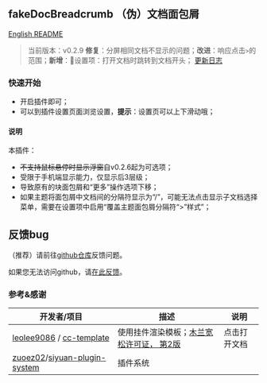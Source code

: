 ## fakeDocBreadcrumb （伪）文档面包屑

[English README](README.md)

> 当前版本：v0.2.9 **修复**：分屏相同文档不显示的问题；**改进**：响应点击`>`的范围；**新增**：🧪设置项：打开文档时跳转到文档开头；
[更新日志](CHANGELOG.md)

### 快速开始

- 开启插件即可；
- 可以到插件设置页面浏览设置，**提示**：设置页可以上下滑动哦；

#### 说明

本插件：
- ~~不支持鼠标悬停时显示浮窗~~自v0.2.6起为可选项；
- 受限于手机端显示能力，仅显示后3层级；
- 导致原有的块面包屑和“更多”操作选项下移；
- 如果主题将面包屑中文档间的分隔符显示为“/”，可能无法点击显示子文档选择菜单，需要在设置项中启用“覆盖主题面包屑分隔符“>”样式”；

## 反馈bug

（推荐）请前往[github仓库](https://github.com/OpaqueGlass/syplugin-fakeDocBreadcrumb)反馈问题。

如果您无法访问github，请[在此反馈](https://wj.qq.com/s2/12395364/b69f/)。

### 参考&感谢

| 开发者/项目                                                  | 描述                                                         | 说明         |
| ------------------------------------------------------------ | ------------------------------------------------------------ | ------------ |
| [leolee9086](https://github.com/leolee9086) / [cc-template](https://github.com/leolee9086/cc-template) | 使用挂件渲染模板；[木兰宽松许可证， 第2版](https://github.com/leolee9086/cc-template/blob/main/LICENSE) | 点击打开文档 |
| [zuoez02](https://github.com/zuoez02)/[siyuan-plugin-system](https://github.com/zuoez02/siyuan-plugin-system) | 插件系统                                                     |              |
